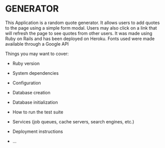 # GENERATOR

This Application is a random quote generator. It allows users to add quotes to the page using a simple form modal. Users may also click on a link that will refresh the page to see quotes from other users. It was made using Ruby on Rails and has been deployed on Heroku. Fonts used were made available through a Google API

Things you may want to cover:

* Ruby version

* System dependencies

* Configuration

* Database creation

* Database initialization

* How to run the test suite

* Services (job queues, cache servers, search engines, etc.)

* Deployment instructions

* ...
